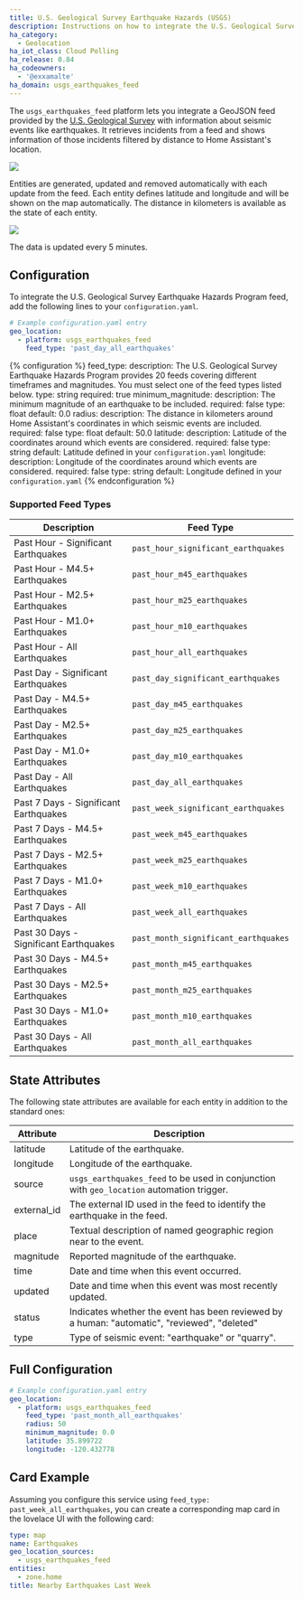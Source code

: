 ```yaml
---
title: U.S. Geological Survey Earthquake Hazards (USGS)
description: Instructions on how to integrate the U.S. Geological Survey Earthquake Hazards Program Feed feed into Home Assistant.
ha_category:
  - Geolocation
ha_iot_class: Cloud Polling
ha_release: 0.84
ha_codeowners:
  - '@exxamalte'
ha_domain: usgs_earthquakes_feed
---
```


The `usgs_earthquakes_feed` platform lets you integrate a GeoJSON feed provided by the [U.S. Geological Survey](https://earthquake.usgs.gov/) with information about seismic events like earthquakes. It retrieves incidents from a feed and shows information of those incidents filtered by distance to Home Assistant's location.

<p class='img'>
  <img src='/images/screenshots/usgs-earthquake-hazards-program-feed-entities.png' />
</p>

Entities are generated, updated and removed automatically with each update from the feed. Each entity defines latitude and longitude and will be shown on the map automatically. The distance in kilometers is available as the state of each entity.

<p class='img'>
  <img src='/images/screenshots/usgs-earthquake-hazards-program-feed-map.png' />
</p>

The data is updated every 5 minutes.

## Configuration

To integrate the U.S. Geological Survey Earthquake Hazards Program feed, add the following lines to your `configuration.yaml`.

```yaml
# Example configuration.yaml entry
geo_location:
  - platform: usgs_earthquakes_feed
    feed_type: 'past_day_all_earthquakes'
```

{% configuration %}
feed_type:
  description: The U.S. Geological Survey Earthquake Hazards Program provides 20 feeds covering different timeframes and magnitudes. You must select one of the feed types listed below.
  type: string
  required: true
minimum_magnitude:
  description: The minimum magnitude of an earthquake to be included.
  required: false
  type: float
  default: 0.0
radius:
  description: The distance in kilometers around Home Assistant's coordinates in which seismic events are included.
  required: false
  type: float
  default: 50.0
latitude:
  description: Latitude of the coordinates around which events are considered.
  required: false
  type: string
  default: Latitude defined in your `configuration.yaml`
longitude:
  description: Longitude of the coordinates around which events are considered.
  required: false
  type: string
  default: Longitude defined in your `configuration.yaml`
{% endconfiguration %}

### Supported Feed Types

| Description                            | Feed Type                            |
|----------------------------------------|--------------------------------------|
| Past Hour - Significant Earthquakes    | `past_hour_significant_earthquakes`  |
| Past Hour - M4.5+ Earthquakes          | `past_hour_m45_earthquakes`          |
| Past Hour - M2.5+ Earthquakes          | `past_hour_m25_earthquakes`          |
| Past Hour - M1.0+ Earthquakes          | `past_hour_m10_earthquakes`          |
| Past Hour - All Earthquakes            | `past_hour_all_earthquakes`          |
| Past Day - Significant Earthquakes     | `past_day_significant_earthquakes`   |
| Past Day - M4.5+ Earthquakes           | `past_day_m45_earthquakes`           |
| Past Day - M2.5+ Earthquakes           | `past_day_m25_earthquakes`           |
| Past Day - M1.0+ Earthquakes           | `past_day_m10_earthquakes`           |
| Past Day - All Earthquakes             | `past_day_all_earthquakes`           |
| Past 7 Days - Significant Earthquakes  | `past_week_significant_earthquakes`  |
| Past 7 Days - M4.5+ Earthquakes        | `past_week_m45_earthquakes`          |
| Past 7 Days - M2.5+ Earthquakes        | `past_week_m25_earthquakes`          |
| Past 7 Days - M1.0+ Earthquakes        | `past_week_m10_earthquakes`          |
| Past 7 Days - All Earthquakes          | `past_week_all_earthquakes`          |
| Past 30 Days - Significant Earthquakes | `past_month_significant_earthquakes` |
| Past 30 Days - M4.5+ Earthquakes       | `past_month_m45_earthquakes`         |
| Past 30 Days - M2.5+ Earthquakes       | `past_month_m25_earthquakes`         |
| Past 30 Days - M1.0+ Earthquakes       | `past_month_m10_earthquakes`         |
| Past 30 Days - All Earthquakes         | `past_month_all_earthquakes`         |


## State Attributes

The following state attributes are available for each entity in addition to the standard ones:

| Attribute          | Description |
|--------------------|-------------|
| latitude           | Latitude of the earthquake. |
| longitude          | Longitude of the earthquake. |
| source             | `usgs_earthquakes_feed` to be used in conjunction with `geo_location` automation trigger. |
| external_id        | The external ID used in the feed to identify the earthquake in the feed. |
| place              | Textual description of named geographic region near to the event. |
| magnitude          | Reported magnitude of the earthquake. |
| time               | Date and time when this event occurred. |
| updated            | Date and time when this event was most recently updated. |
| status             | Indicates whether the event has been reviewed by a human: "automatic", "reviewed", "deleted" |
| type               | Type of seismic event: "earthquake" or "quarry". |


## Full Configuration

```yaml
# Example configuration.yaml entry
geo_location:
  - platform: usgs_earthquakes_feed
    feed_type: 'past_month_all_earthquakes'
    radius: 50
    minimum_magnitude: 0.0
    latitude: 35.899722
    longitude: -120.432778
```
## Card Example

Assuming you configure this service using `feed_type: past_week_all_earthquakes`, you can create a corresponding map card in the lovelace UI with the following card:
```yaml
type: map
name: Earthquakes
geo_location_sources:
  - usgs_earthquakes_feed
entities:
  - zone.home
title: Nearby Earthquakes Last Week
```
